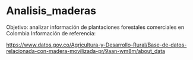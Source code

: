 # Analisis_maderas
Objetivo: analizar información de plantaciones forestales comerciales en Colombia Información de referencia:

https://www.datos.gov.co/Agricultura-y-Desarrollo-Rural/Base-de-datos-relacionada-con-madera-movilizada-pr/9aan-wm8m/about_data
